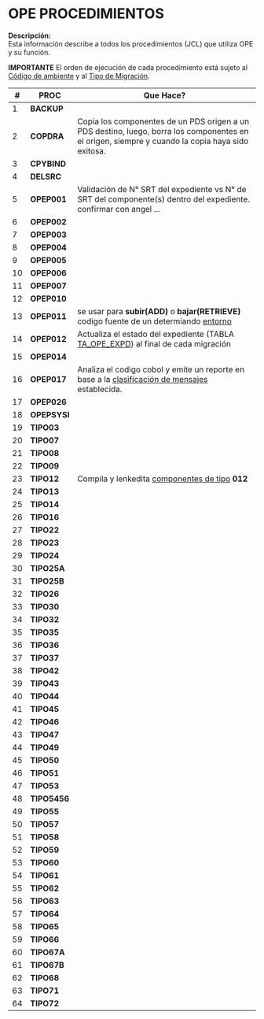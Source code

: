# OPE PROCEDIMIENTOS
**Descripción:**  
Esta información describe a todos los procedimientos (JCL) que utiliza OPE y su función.

<div class="important">
<b>IMPORTANTE</b>
 El orden de ejecución de cada procedimiento está sujeto al <a href="index.html#/pages/proc_env.md" target="_blank">Código de ambiente</a> y al <a href="index.html#/pages/how_com_migra.md" target="_blank">Tipo de Migración</a>.
</div>

| # | **PROC** | Que Hace? |
|---|------------------|--------------|
| 1 | **BACKUP** | |
| 2 | **COPDRA** |Copia los componentes de un PDS origen a un PDS destino, luego, borra los componentes en el origen, siempre y cuando la copia haya sido exitosa.|
| 3 | **CPYBIND** | |
| 4 | **DELSRC** | |
| 5 | **OPEP001** |Validación de N° SRT del expediente vs N° de SRT del componente(s) dentro del expediente. confirmar con angel ...|
| 6 | **OPEP002** | |
| 7 | **OPEP003** | |
| 8 | **OPEP004** | |
| 9 | **OPEP005** | |
| 10 | **OPEP006** | |
| 11 | **OPEP007** | |
| 12 | **OPEP010** | |
| 13 | **OPEP011** |se usar para **subir(ADD)** o **bajar(RETRIEVE)** codigo fuente de un determiando <a href="index.html#/pages/proc_env.md" target="_blank">entorno</a> |
| 14 | **OPEP012** |Actualiza el estado del expediente (TABLA <a href="index.html#/pages/tables/TA_OPE_EXPD.md" target="_blank">TA_OPE_EXPD</a>) al final de cada migración|
| 15 | **OPEP014** | |
| 16 | **OPEP017** |Analiza el codigo cobol y emite un reporte en base a la <a href="index.html#/pages/classification_msg.md" target="_blank">clasificación de mensajes</a> establecida.|
| 17 | **OPEP026** | |
| 18 | **OPEPSYSI** | |
| 19 | **TIPO03** ||
| 20 | **TIPO07** | |
| 21 | **TIPO08** | |
| 22 | **TIPO09** | |
| 23 | **TIPO12** |Compila y lenkedita <a href="index.html#/pages/component_type.md" target="_blank">componentes de tipo</a>  **012**|
| 24 | **TIPO13** | |
| 25 | **TIPO14** | |
| 26 | **TIPO16** | |
| 27 | **TIPO22** | |
| 28 | **TIPO23** | |
| 29 | **TIPO24** | |
| 30 | **TIPO25A** | |
| 31 | **TIPO25B** | |
| 32 | **TIPO26** | |
| 33 | **TIPO30** | |
| 34 | **TIPO32** | |
| 35 | **TIPO35** | |
| 36 | **TIPO36** | |
| 37 | **TIPO37** | |
| 38 | **TIPO42** | |
| 39 | **TIPO43** | |
| 40 | **TIPO44** | |
| 41 | **TIPO45** | |
| 42 | **TIPO46** | |
| 43 | **TIPO47** | |
| 44 | **TIPO49** | |
| 45 | **TIPO50** | |
| 46 | **TIPO51** | |
| 47 | **TIPO53** | |
| 48 | **TIPO5456** | |
| 49 | **TIPO55** | |
| 50 | **TIPO57** | |
| 51 | **TIPO58** | |
| 52 | **TIPO59** | |
| 53 | **TIPO60** | |
| 54 | **TIPO61** | |
| 55 | **TIPO62** | |
| 56 | **TIPO63** | |
| 57 | **TIPO64** | |
| 58 | **TIPO65** | |
| 59 | **TIPO66** | |
| 60 | **TIPO67A** | |
| 61 | **TIPO67B** | |
| 62 | **TIPO68** | |
| 63 | **TIPO71** | |
| 64 | **TIPO72** | |

